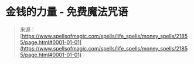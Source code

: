 <!--yml

category: 未分类

date: 2024-06-12 19:05:44

-->

# 金钱的力量 - 免费魔法咒语

> 来源：[https://www.spellsofmagic.com/spells/life_spells/money_spells/21855/page.html#0001-01-01](https://www.spellsofmagic.com/spells/life_spells/money_spells/21855/page.html#0001-01-01)
